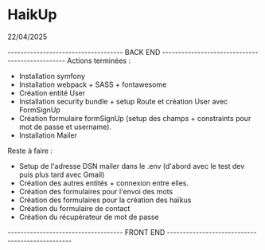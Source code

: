 # HaikUp

22/04/2025

------------------------------------ BACK END ------------------------------------------------
Actions terminées : 
- Installation symfony 
- Installation webpack + SASS + fontawesome
- Création entité User
- Installation security bundle + setup Route et création User avec FormSignUp
- Création formulaire formSignUp (setup des champs + constraints pour mot de passe et username).
- Installation Mailer


Reste à faire :
- Setup de l'adresse DSN mailer dans le .env (d'abord avec le test dev puis plus tard avec Gmail)
- Création des autres entités + connexion entre elles. 
- Création des formulaires pour l'envoi des mots 
- Création des formulaires pour la création des haïkus
- Création du formulaire de contact
- Création du récupérateur de mot de passe






------------------------------------ FRONT END ------------------------------------------------
